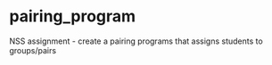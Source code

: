 pairing_program
===============

NSS assignment - create a pairing programs that assigns students to groups/pairs
